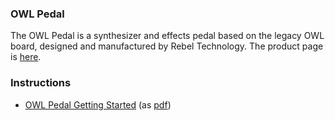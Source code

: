 ### OWL Pedal

The OWL Pedal is a  synthesizer and effects pedal based on the legacy OWL board, designed and manufactured by Rebel Technology. The product page is [here](https://www.rebeltech.org/products/owl-pedal).

### Instructions
* [OWL Pedal Getting Started](OWL_Pedal_Getting_Started.md) (as [pdf](OWL%20Pedal%20Getting%20Started%20v12.pdf))
